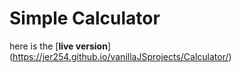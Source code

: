 # Simple Calculator
here is the [**live version**] (https://jer254.github.io/vanillaJSprojects/Calculator/)
